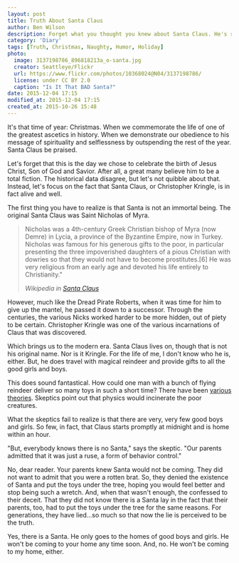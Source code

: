 ```yaml
---
layout: post
title: Truth About Santa Claus
author: Ben Wilson
description: Forget what you thought you knew about Santa Claus. He's real.
category: 'Diary'
tags: [Truth, Christmas, Naughty, Humor, Holiday]
photo:
  image: 3137198786_896818213a_o-santa.jpg
  creator: Seattleye/Flickr
  url: https://www.flickr.com/photos/10368024@N04/3137198786/
  license: under CC BY 2.0
  caption: "Is It That BAD Santa?"
date: 2015-12-04 17:15
modified_at: 2015-12-04 17:15
created_at: 2015-10-26 15:48
---
```


It's that time of year: Christmas. When we commemorate the life of one of the greatest ascetics in history. When we demonstrate our obedience to his message of spirituality and selflessness by outspending the rest of the year. Santa Claus be praised.

<!-- more -->

Let's forget that this is the day we chose to celebrate the birth of Jesus Christ, Son of God and Savior. After all, a great many believe him to be a total fiction. The historical data disagree, but let's not quibble about that. Instead, let's focus on the fact that Santa Claus, or Christopher Kringle, is in fact alive and well.

The first thing you have to realize is that Santa is not an immortal being. The original Santa Claus was Saint Nicholas of Myra.

<blockquote>
  <p>Nicholas was a 4th-century Greek Christian bishop of Myra (now Demre) in Lycia, a province of the Byzantine Empire, now in Turkey. Nicholas was famous for his generous gifts to the poor, in particular presenting the three impoverished daughters of a pious Christian with dowries so that they would not have to become prostitutes.[6] He was very religious from an early age and devoted his life entirely to Christianity."</p>
  <cite>Wikipedia in <a href='https://en.wikipedia.org/wiki/Santa_Claus'>Santa Claus</a></cite>
</blockquote>

However, much like the Dread Pirate Roberts, when it was time for him to give up the mantel, he passed it down to a successor. Through the centuries, the various Nicks worked harder to be more hidden, out of piety to be certain. Christopher Kringle was one of the various incarnations of Claus that was discovered.

Which brings us to the modern era. Santa Claus lives on, though that is not his original name. Nor is it Kringle. For the life of me, I don't know who he is, either. But, he does travel with magical reindeer and provide gifts to all the good girls and boys.

This does sound fantastical. How could one man with a bunch of flying reindeer deliver so many toys in such a short time? There have been [various theories](http://www.daclarke.org/Humour/santa.html). Skeptics point out that physics would incinerate the poor creatures.

What the skeptics fail to realize is that there are very, very few good boys and girls. So few, in fact, that Claus starts promptly at midnight and is home within an hour.

"But, everybody knows there is no Santa," says the skeptic. "Our parents admitted that it was just a ruse, a form of behavior control."

No, dear reader. Your parents knew Santa would not be coming. They did not want to admit that you were a rotten brat. So, they denied the existence of Santa and put the toys under the tree, hoping you would feel better and stop being such a wretch. And, when that wasn't enough, the confessed to their deceit. That they did not know there is a Santa lay in the fact that their parents, too, had to put the toys under the tree for the same reasons. For generations, they have lied...so much so that now the lie is perceived to be the truth.

Yes, there is a Santa. He only goes to the homes of good boys and girls. He won't be coming to your home any time soon. And, no. He won't be coming to my home, either.
